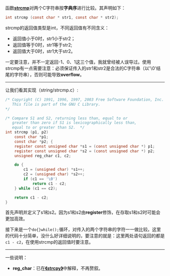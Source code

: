 函数[**strcmp**](http://www.cplusplus.com/reference/cstring/strcmp/)对两个C字符串按**字典序**进行比较。其声明如下：

```c
int strcmp (const char * str1, const char * str2);
```

strcmp的返回值类型是int，不同返回值有不同含义：

+ 返回值小于0时，str1小于str2；
+ 返回值等于0时，str1等于str2;
+ 返回值大于0时，str1大于str2。

一定要注意，并不一定返回-1、0、1这三个值，我就曾经被人误导过。使用strcmp有一点需要注意：必须保证传入的str1和str2是合法的C字符串（以'\0'结尾的字符串），否则可能导致**overflow**。

---

让我们看其实现（string/strcmp.c）:

```c
/* Copyright (C) 1991, 1996, 1997, 2003 Free Software Foundation, Inc.
   This file is part of the GNU C Library.
*/

/* Compare S1 and S2, returning less than, equal to or
   greater than zero if S1 is lexicographically less than,
   equal to or greater than S2.  */
int strcmp (p1, p2)
    const char *p1;
    const char *p2; {
    register const unsigned char *s1 = (const unsigned char *) p1;
    register const unsigned char *s2 = (const unsigned char *) p2;
    unsigned reg_char c1, c2;

    do {
        c1 = (unsigned char) *s1++;
        c2 = (unsigned char) *s2++;
        if (c1 == '\0')
            return c1 - c2;
    } while (c1 == c2);

    return c1 - c2;
}
```

首先声明并定义了s1和s2。因为s1和s2由**register**修饰，在存取s1和s2时可能会更加高效。

接下来是一个`do{}while();`循环，对传入的两个字符串的字符一一做比较。这里的代码十分简单，没什么好详细说明的，要注意的就是：这里两处语句返回的都是`c1 - c2`，在使用strcmp的返回值时要注意。

---

一些说明：

+ **reg_char**：已在[**《strcpy》**](https://coderdeepwater.cn/c_cpp/stdlibc/string_h/strcpy/)中解释，不再赘叙。